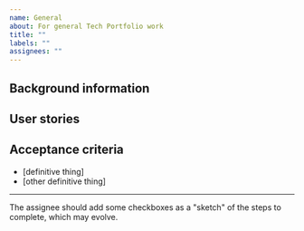 ```yaml
---
name: General
about: For general Tech Portfolio work
title: ""
labels: ""
assignees: ""
---
```


## Background information

<!-- description, links, what is the problem we are trying to solve, etc. -->

## User stories

<!-- one or more "As a ..., I want ... so that ..." -->

## Acceptance criteria

- [definitive thing]
- [other definitive thing]

---

The assignee should add some checkboxes as a "sketch" of the steps to complete, which may evolve.

